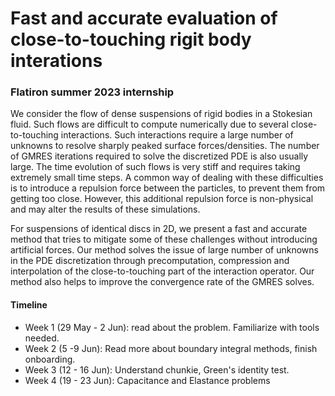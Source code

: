 # Fast and accurate evaluation of close-to-touching rigit body interations
### Flatiron summer 2023 internship

We consider the flow of dense suspensions of rigid bodies in a Stokesian fluid. Such flows are difficult to compute numerically due to several close-to-touching interactions. Such interactions require a large number of unknowns to resolve sharply peaked surface forces/densities. The number of GMRES iterations required to solve the discretized PDE is also usually large. The time evolution of such flows is very stiff and requires taking extremely small time steps. A common way of dealing with these difficulties is to introduce a repulsion force between the particles, to prevent them from getting too close. However, this additional repulsion force is non-physical and may alter the results of these simulations.

For suspensions of identical discs in 2D, we present a fast and accurate method that tries to mitigate some of these challenges without introducing artificial forces. Our method solves the issue of large number of unknowns in the PDE discretization through precomputation, compression and interpolation of the close-to-touching part of the interaction operator. Our method also helps to improve the convergence rate of the GMRES solves.





#### Timeline

  - Week 1 (29 May - 2 Jun): read about the problem. Familiarize with tools needed.
  - Week 2 (5 -9 Jun): Read more about boundary integral methods, finish onboarding.
  - Week 3 (12 - 16 Jun): Understand chunkie, Green's identity test.
  - Week 4 (19 - 23 Jun): Capacitance and Elastance problems
